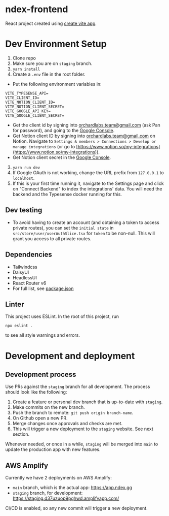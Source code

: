 # ndex-frontend

React project created using [create vite app](https://vitejs.dev/).

# Dev Environment Setup

1. Clone repo
2. Make sure you are on `staging` branch.
3. `yarn install`
4. Create a `.env` file in the root folder.

- Put the following environment variables in:

```
VITE_TYPESENSE_API=
VITE_CLIENT_ID=
VITE_NOTION_CLIENT_ID=
VITE_NOTION_CLIENT_SECRET=
VITE_GOOGLE_API_KEY=
VITE_GOOGLE_CLIENT_SECRET=
```

- Get the client id by signing into orchardlabs.team@gmail.com (ask Pan for password), and going to the [Google Console](https://console.cloud.google.com/apis/credentials).
- Get Notion client ID by signing into orchardlabs.team@gmail.com on Notion. Navigate to `Settings & members > Connections > Develop or manage integrations` (or go to [https://www.notion.so/my-integrations](https://www.notion.so/my-integrations)).
- Get Notion client secret in the [Google Console](https://console.cloud.google.com/apis/credentials).

3. `yarn run dev`
4. If Google OAuth is not working, change the URL prefix from `127.0.0.1` to `localhost`.
5. If this is your first time running it, navigate to the Settings page and click on "Connect Backend" to index the integrations' data. You will need the backend and the Typesense docker running for this.

## Dev testing

- To avoid having to create an account (and obtaining a token to access private routes), you can set the `initial state` in `src/store/user/userAuthSlice.tsx` for `token` to be non-null. This will grant you access to all private routes.

## Dependencies

- Tailwindcss
- DaisyUI
- HeadlessUI
- React Router v6
- For full list, see [package.json](https://github.com/orchard-ai/ndex-frontend/blob/main/package.json)

## Linter

This project uses ESLint. In the root of this project, run

```
npx eslint .
```

to see all style warnings and errors.


# Development and deployment

## Development process
Use PRs against the `staging` branch for all development. The process should look like the following:

1. Create a feature or personal dev branch that is up-to-date with `staging`.
2. Make commits on the new branch.
3. Push the branch to remote: `git push origin branch-name`.
4. On Github open a new PR.
5. Merge changes once approvals and checks are met.
6. This will trigger a new deployment to the `staging` website. See next section.

Whenever needed, or once in a while, `staging` will be merged into `main` to update the production app with new features.

## AWS Amplify
Currently we have 2 deployments on AWS Amplify:

- `main` branch, which is the actual app: https://app.ndex.gg
- `staging` branch, for development: https://staging.d37uzuop9pghwd.amplifyapp.com/

CI/CD is enabled, so any new commit will trigger a new deployment.

